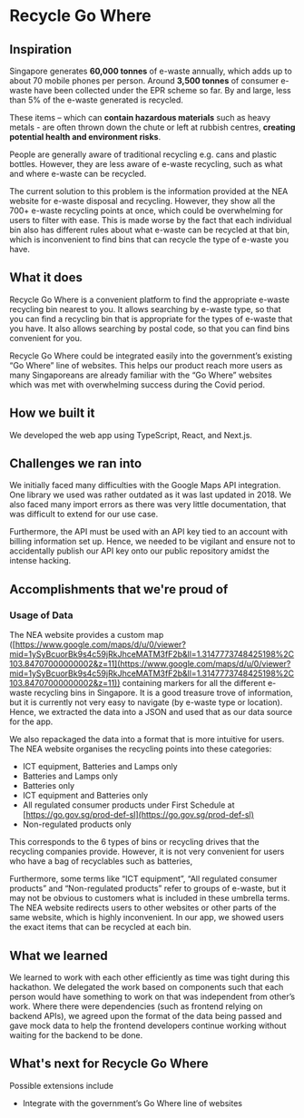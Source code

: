 # Recycle Go Where

## Inspiration

Singapore generates **60,000 tonnes** of e-waste annually, which adds up to about 70 mobile phones per person. Around **3,500 tonnes** of consumer e-waste have been collected under the EPR scheme so far. By and large, less than 5% of the e-waste generated is recycled.

These items – which can **contain hazardous materials** such as heavy metals - are often thrown down the chute or left at rubbish centres, **creating potential health and environment risks**. 

People are generally aware of traditional recycling e.g. cans and plastic bottles. However, they are less aware of e-waste recycling, such as what and where e-waste can be recycled.

The current solution to this problem is the information provided at the NEA website for e-waste disposal and recycling. However, they show all the 700+ e-waste recycling points at once, which could be overwhelming for users to filter with ease. This is made worse by the fact that each individual bin also has different rules about what e-waste can be recycled at that bin, which is inconvenient to find bins that can recycle the type of e-waste you have.

## What it does

Recycle Go Where is a convenient platform to find the appropriate e-waste recycling bin nearest to you. It allows searching by e-waste type, so that you can find a recycling bin that is appropriate for the types of e-waste that you have. It also allows searching by postal code, so that you can find bins convenient for you.

Recycle Go Where could be integrated easily into the government’s existing “Go Where” line of websites. This helps our product reach more users as many Singaporeans are already familiar with the “Go Where” websites which was met with overwhelming success during the Covid period.

## How we built it

We developed the web app using TypeScript, React, and Next.js.

## Challenges we ran into

We initially faced many difficulties with the Google Maps API integration. One library we used was rather outdated as it was last updated in 2018. We also faced many import errors as there was very little documentation, that was difficult to extend for our use case.

Furthermore, the API must be used with an API key tied to an account with billing information set up. Hence, we needed to be vigilant and ensure not to accidentally publish our API key onto our public repository amidst the intense hacking.

## Accomplishments that we're proud of

### Usage of Data

The NEA website provides a custom map ([https://www.google.com/maps/d/u/0/viewer?mid=1ySyBcuorBk9s4c59jRkJhceMATM3fF2b&ll=1.3147773748425198%2C103.84707000000002&z=11](https://www.google.com/maps/d/u/0/viewer?mid=1ySyBcuorBk9s4c59jRkJhceMATM3fF2b&ll=1.3147773748425198%2C103.84707000000002&z=11)) containing markers for all the different e-waste recycling bins in Singapore. It is a good treasure trove of information, but it is currently not very easy to navigate (by e-waste type or location). Hence, we extracted the data into a JSON and used that as our data source for the app.

We also repackaged the data into a format that is more intuitive for users. The NEA website organises the recycling points into these categories:

- ICT equipment, Batteries and Lamps only
- Batteries and Lamps only
- Batteries only
- ICT equipment and Batteries only
- All regulated consumer products under First Schedule at [https://go.gov.sg/prod-def-sl](https://go.gov.sg/prod-def-sl)
- Non-regulated products only

This corresponds to the 6 types of bins or recycling drives that the recycling companies provide. However, it is not very convenient for users who have a bag of recyclables such as batteries, 

Furthermore, some terms like “ICT equipment”, “All regulated consumer products” and “Non-regulated products” refer to groups of e-waste, but it may not be obvious to customers what is included in these umbrella terms. The NEA website redirects users to other websites or other parts of the same website, which is highly inconvenient. In our app, we showed users the exact items that can be recycled at each bin.

## What we learned

We learned to work with each other efficiently as time was tight during this hackathon. We delegated the work based on components such that each person would have something to work on that was independent from other’s work. Where there were dependencies (such as frontend relying on backend APIs), we agreed upon the format of the data being passed and gave mock data to help the frontend developers continue working without waiting for the backend to be done.

## What's next for Recycle Go Where

Possible extensions include

- Integrate with the government’s Go Where line of websites
